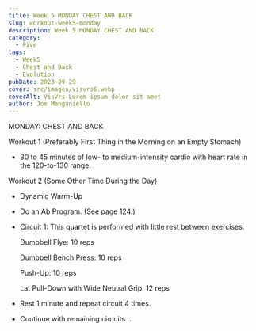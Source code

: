 ```yaml
---
title: Week 5 MONDAY CHEST AND BACK
slug: workout-week5-monday
description: Week 5 MONDAY CHEST AND BACK
category:
  - Five
tags: 
  - Week5
  - Chest and Back
  - Evolution
pubDate: 2023-09-29 
cover: src/images/visvrs6.webp
coverAlt: VisVrs-Lorem ipsum dolor sit amet
author: Joe Manganiello  
---
```


MONDAY: CHEST AND BACK

Workout 1 (Preferably First Thing in the Morning on an Empty Stomach)

- 30 to 45 minutes of low- to medium-intensity cardio with heart rate in the 120-to-130 range.

Workout 2 (Some Other Time During the Day)

- Dynamic Warm-Up
- Do an Ab Program. (See page 124.)

- Circuit 1: This quartet is performed with little rest between exercises.

  Dumbbell Flye: 10 reps  

  Dumbbell Bench Press: 10 reps

  Push-Up: 10 reps

  Lat Pull-Down with Wide Neutral Grip: 12 reps

- Rest 1 minute and repeat circuit 4 times.

- Continue with remaining circuits...